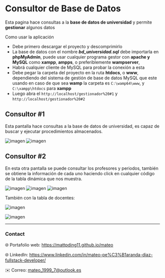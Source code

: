 # Consultor de Base de Datos

Esta pagina hace consultas a la **base de datos de universidad** y permite **gestionar** algunos datos

Como usar la aplicación 
-	Debe primero descargar el proyecto y descomprimirlo
-	La base de datos con el nombre **_bd_universidad.sql_** debe importarla en **phpMyAdmin**, puede usar cualquier programa gestor con **apache y MySQL** como **xampp**, **ampps**, o preferiblemente **wampserver**,
-	Habrá cualquier cliente de MySQL para probar la conexión a esta
-	Debe pegar la carpeta del proyecto en la ruta **htdocs**, o **www**, dependiendo del sistema de gestión de base de datos MySQL que este usando en caso de que sea **wamp** la carpeta es `C:\wamp64\www`, y `C:\xampp\htdocs` para **xampp**
-	Luego abra el `http://localhost/gestionador%20#1` y  `http://localhost/gestionador%20#2`
## Consultor #1

Esta pantalla hace consultas a la base de datos de universidad, es capaz de buscar y ejecutar procedimientos almacenados. 

![imagen](https://res.cloudinary.com/drbotbbjb/image/upload/v1653722086/Screenshot_97_sjxpmf.png)
![imagen](https://res.cloudinary.com/drbotbbjb/image/upload/v1653722085/Screenshot_98_ibswd0.png)

## Consultor #2
En esta otra pantalla se puede consultar los profesores y periodos, también se obtiene la información de cada uno haciendo click en cualquier código de la tabla dinámica que nos muestra.


![imagen](https://res.cloudinary.com/drbotbbjb/image/upload/v1653722086/Screenshot_99_foot9w.png)
![imagen](https://res.cloudinary.com/drbotbbjb/image/upload/v1653722084/Screenshot_100_ryhsti.png)
![imagen](https://res.cloudinary.com/drbotbbjb/image/upload/v1653722084/Screenshot_101_osd2gm.png)

También con la tabla de docentes:

![imagen](https://res.cloudinary.com/drbotbbjb/image/upload/v1653722725/Screenshot_103_z6ah1e.png)


![imagen](https://res.cloudinary.com/drbotbbjb/image/upload/v1653722725/Screenshot_104_sans0y.png)


---

### Contact
 
🌐 Portafolio web: https://mattpding11.github.io/mateo 
  
🌐 LinkedIn: https://www.linkedin.com/in/mateo-pe%C3%B1aranda-diaz-fullstack-developer/
  
✉️ Correo: mateo_1999_7@outlook.es
